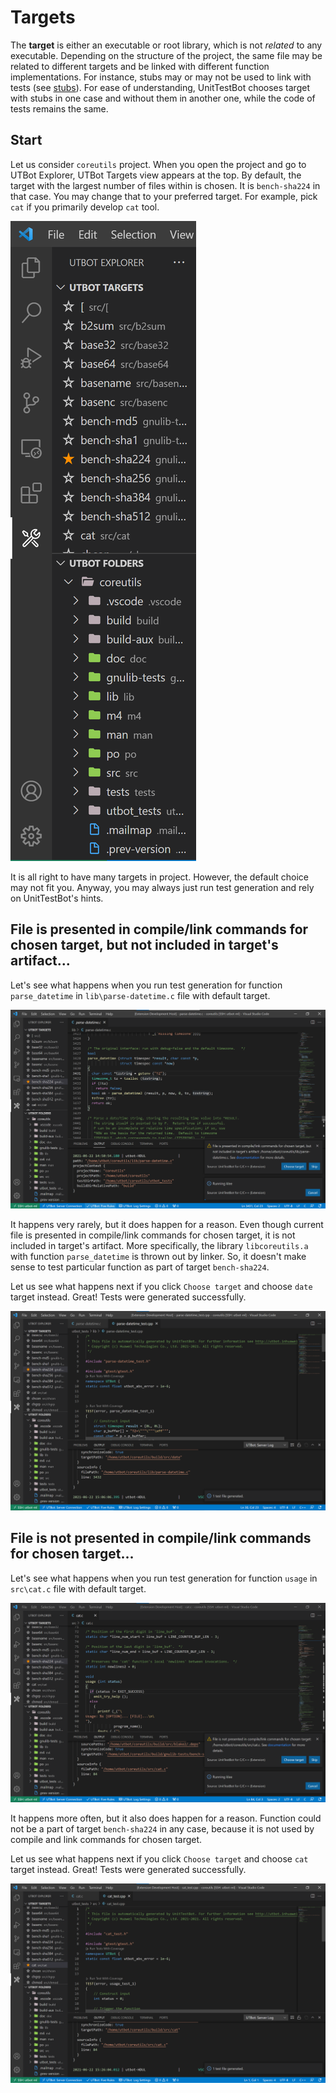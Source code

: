 <!---
name: Targets
route: /docs/cpp/advanced/targets
parent: Documentation
menu: Advanced
description: In some cases the behaviour of method depends on target which it is related to. 
--->

# Targets

The **target** is either an executable or root library, which is not *related* to any executable. Depending on the
structure of the project, the same file may be related to different targets and be linked with different function
implementations. For instance, stubs may or may not be used to link with tests (see [stubs](stubs)). For ease of
understanding, UnitTestBot chooses target with stubs in one case and without them in another one, while the code of
tests remains the same.

## Start

Let us consider `coreutils` project. When you open the project and go to UTBot Explorer, UTBot Targets view appears at
the top. By default, the target with the largest number of files within is chosen. It is `bench-sha224` in that case.
You may change that to your preferred target. For example, pick `cat` if you primarily develop `cat` tool.

![targetsExplorerViewImg](https://github.com/UnitTestBot/unittestbot.github.io/raw/source/resources/images/targetsExplorerView.png)

It is all right to have many targets in project. However, the default choice may not fit you. Anyway, you may always
just run test generation and rely on UnitTestBot's hints.

## File is presented in compile/link commands for chosen target, but not included in target's artifact...

Let's see what happens when you run test generation for function `parse_datetime` in `lib\parse-datetime.c` file with
default target.

![targetsFileNotPresentedInArtifactImg](https://github.com/UnitTestBot/unittestbot.github.io/raw/source/resources/images/targetsFileNotPresentedInArtifact.png)

It happens very rarely, but it does happen for a reason. Even though current file is presented in compile/link commands
for chosen target, it is not included in target's artifact. More specifically, the library `libcoreutils.a` with
function `parse_datetime` is thrown out by linker. So, it doesn't make sense to test particular function as part of
target `bench-sha224`.

Let us see what happens next if you click `Choose target` and choose `date` target instead. Great! Tests were generated
successfully.

![targetsTestsForDateGeneratedImg](https://github.com/UnitTestBot/unittestbot.github.io/raw/source/resources/images/targetsTestsForDateGenerated.png)

## File is not presented in compile/link commands for chosen target...

Let's see what happens when you run test generation for function `usage` in `src\cat.c` file with default target.

![targetsFileNotPresentedInCommandsImg](https://github.com/UnitTestBot/unittestbot.github.io/raw/source/resources/images/targetsFileNotPresentedInCommands.png)

It happens more often, but it also does happen for a reason. Function could not be a part of target `bench-sha224` in
any case, because it is not used by compile and link commands for chosen target.

Let us see what happens next if you click `Choose target` and choose `cat` target instead. Great! Tests were generated
successfully.

![targetsTestsForCatGeneratedImg](https://github.com/UnitTestBot/unittestbot.github.io/raw/source/resources/images/targetsTestsForCatGenerated.png)
